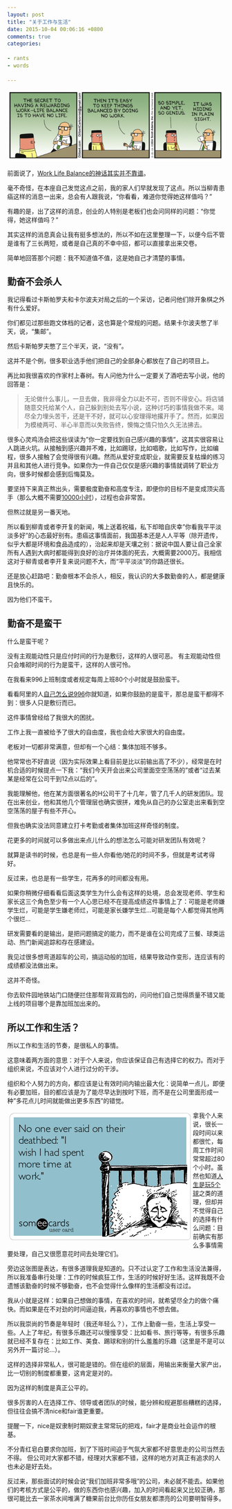 ```yaml
---
layout: post
title: "关于工作与生活"
date: 2015-10-04 00:06:16 +0800
comments: true
categories: 

- rants
- words

---
```


![work life balance](/downloads/images/2015_10/dilbert_work_life_balance.png "Don't touch me...")

前面说了，[Work Life Balance的神话其实并不靠谱](http://lenciel.cn/2015/10/the-myth-of-work-life-balance/)。

毫不奇怪，在本座自己发觉这点之前，我的家人们早就发现了这点。所以当柳青患癌这样的消息一出来，总会有人跟我说，“你看看，难道你觉得她这样值吗？”

有趣的是，出了这样的消息，创业的人特别是老板们也会问同样的问题：“你觉得，她这样值吗？”

其实这样的消息真会让我有挺多想法的，所以不如在这里整理一下，以便今后不管是谁有了三长两短，或者是自己真的不幸中招，都可以直接拿出来交卷。

简单地回答那个问题：我不知道值不值，这是她自己才清楚的事情。

## 勤奋不会杀人

我记得看过卡斯帕罗夫和卡尔波夫对局之后的一个采访，记者问他们除开象棋之外有什么爱好。

你们都见过那些跑文体档的记者，这也算是个常规的问题。结果卡尔波夫憋了半天，说，“集邮”。

然后卡斯帕罗夫憋了三个半天，说，“没有”。

这并不是个例，很多职业选手他们把自己的全部身心都放在了自己的项目上。

再比如我很喜欢的作家村上春树。有人问他为什么一定要关了酒吧去写小说，他的回答是：

<blockquote>
<p>无论做什么事儿，一旦去做，我非得全力以赴不可，否则不得安心。将店铺随意交托给某个人，自己躲到别处去写小说，这种讨巧的事情我做不来。竭尽全力埋头苦干，还是干不好，就可以心安理得地撂开手了。然而，如果因为模棱两可、半心半意而以失败告终，懊悔之情只怕久久无法拂去。</p>
</blockquote>

很多心灵鸡汤会把这些误读为”你一定要找到自己感兴趣的事情”，这其实很容易让人跳进火坑。从接触到感兴趣并不难，比如踢球，比如唱歌，比如写作，比如编程，很多人接触了会觉得很有兴趣。然而从爱好变成职业，就需要反复枯燥的练习并且和其他人进行竞争。如果你为一件自己仅仅是感兴趣的事情就调转了职业方向，很多时候都会感到后悔莫及。

要坚持下来真正熬出头，需要极度勤奋和高度专注，即便你的目标不是变成顶尖高手（那么大概不需要[10000小时](http://baike.baidu.com/view/3244949.htm)），过程也会非常苦。

但熬过就是另一番天地。

所以看到柳青或者李开复的新闻，嘴上送着祝福，私下却暗自庆幸”你看我平平淡淡多好”的心态最好别有。患癌这事情面前，我国基本还是人人平等（除开遗传，似乎大都是环境和食品造成的），治起来却是天壤之别：据说中国人要让自己全家所有人遇到大病时都能得到良好的治疗并体面的死去，大概需要2000万。我相信这对于柳青或者李开复来说问题不大，而“平平淡淡”的你路还很长。

还是放心赶路吧：勤奋根本不会杀人，相反，我认识的大多数勤奋的人，都是健康且快乐的。

因为他们不蛮干。

## 勤奋不是蛮干

什么是蛮干呢？

没有主观能动性只是应付时间的行为是敷衍，这样的人很可恶。
有主观能动性但只会堆砌时间的行为是蛮干，这样的人很可怜。

在我看来996上班制度或者规定每周上班80个小时就是鼓励蛮干。

看看阿里的人[自己怎么说996](http://www.zhihu.com/question/23272060)你就知道，如果你鼓励的是蛮干，那总是蛮干都得不到：很多人只是敷衍而已。

这件事情曾经给了我很大的困扰。

工作上我一直被给予了很大的自由度，我也会给大家很大的自由度。

老板对一切都非常满意，但却有一个心结：集体加班不够多。

他常常也不好直说（因为实际效果上看目前是比以前输出高了不少），经常是在时机合适的时候提点一下我：“我们今天开会出来公司里面空空荡荡的”或者“过去某某是经常在公司干到12点以后的”。

我能理解他，他在某方面很著名的H公司干了十几年，管了几千人的研发团队。现在出来创业，他和其他几个管理层也确实很拼，难免从自己的办公室走出来看到空空荡荡的屋子有些不开心。

但我也确实没法同意建立打卡考勤或者集体加班这样奇怪的制度。

花更多的时间就可以多做出来点儿什么的想法怎么可能对研发团队有效呢？

就算是读书的时候，也总是有一些人你看他/她花的时间不多，但就是考试考得好。

反过来，也总是有一些学生，花再多的时间都没有用。

如果你稍微仔细看看后面这类学生为什么会有这样的处境，总会发现老师、学生和家长这三个角色至少有一个人心思已经不在提高成绩这件事情上了：可能是老师嫌学生烂，可能是学生嫌老师烂，可能是家长嫌学生烂...可能是每个人都觉得其他两个很烂...

研发需要看的是输出，是把问题搞定的能力，而不是谁在公司完成了三餐、球类运动、热门新闻追踪和存在感建设。

我见过很多想弯道超车的公司，搞运动般的加班，结果导致动作变形，连应该有的成绩都没法做出来。

这并不奇怪。

你去软件园地铁站门口随便拦住那帮背双肩包的，问问他们自己觉得质量不错又能上线的项目哪个是靠加班加出来的。

## 所以工作和生活？

所以工作和生活的节奏，是很私人的事情。

这意味着两方面的意思：对于个人来说，你应该保证自己有选择它的权力。而对于组织来说，不应该对个人进行过分的干涉。

组织和个人努力的方向，都应该是让有效时间内输出最大化：说简单一点儿，即便有必要加班，目的都应该是为了能尽早达到按时下班，而不是在公司里面形成一种”多花点儿时间就能做出更多东西”的错觉。

<img src="/downloads/images/2015_10/no_one_wants_more_work.png" alt="" width="420" height="294" align="left" style="margin:5px"/>

拿我个人来说，很长一段时间以来都很忙，每周工作时间常常超过80个小时。虽然也知道[人生是玩5个球](http://blog.sina.com.cn/s/blog_5d7e3c150100h2c8.html)之类的道理，但却并不觉得自己的选择有什么问题：目前确实有那么多事情需要处理，自己又很愿意花时间去处理它们。

旁边这张图是表达，有很多道理我是知道的。只不过认定了工作和生活没法兼得，所以我准备串行处理：工作的时候疯狂工作，生活的时候好好生活。这样我既不会遗憾该勤奋的时候不够勤奋，也不会觉得什么像样的生活都没有过过。

我从小就是这样：如果自己想做的事情，在喜欢的时间，就希望尽全力的做个痛快。而如果是在不对劲的时间逼迫我，再喜欢的事情也不想去做。

所以我崇尚的节奏是年轻时（我还年轻么？），工作上勤奋一些，生活上享受一些。人上了年纪，有很多乐趣还可以慢慢享受：比如看书、旅行等等，有很多乐趣就已经不复存在：比如工作、美食、踢球和别的什么羞羞的乐趣（这里是不是可以另外开一篇讨论...）。

这样的选择非常私人，很可能是错的。但在组织的层面，用输出来衡量大家产出，比一切别的制度都重要，这肯定是对的。

因为这样的制度是真正公平的。

很多厉害的人在选择工作、领导或者团队的时候，能分辨和规避那些糟糕的选择，但往往会搞不清nice和fair谁更重要。

提醒一下，nice是奴隶制时期奴隶主常常玩的把戏，fair才是商业社会运作的根基。

不分青红皂白要求你加班，到了下班时间迫于气氛大家都不好意思走的公司当然去不得。
但公司对大家都不错，经理对大家都不错，这样的地方对真正有追求的人也未必是好去处。

反过来，那些面试的时候会说“我们加班非常多哦”的公司，未必就不能去。如果他们的考核方式是公平的，做的东西你也感兴趣，加入的时间看起来又比较正确，那很可能比去一家茶水间堆满了糖果前台比你历任女朋友都漂亮的公司要明智得多。




